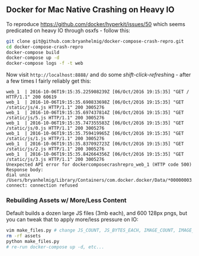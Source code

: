 ## Docker for Mac Native Crashing on Heavy IO

To reproduce https://github.com/docker/hyperkit/issues/50 which seems predicated on heavy IO through osxfs - follow this:

```bash
git clone git@github.com:bryanhelmig/docker-compose-crash-repro.git
cd docker-compose-crash-repro
docker-compose build
docker-compose up -d
docker-compose logs -f -t web
```

Now visit `http://localhost:8888/` and do some *shift-click-refresh*ing - after a few times I fairly reliably get this:

```
web_1  | 2016-10-06T19:15:35.225908239Z [06/Oct/2016 19:15:35] "GET / HTTP/1.1" 200 60619
web_1  | 2016-10-06T19:15:35.690833698Z [06/Oct/2016 19:15:35] "GET /static/js/4.js HTTP/1.1" 200 3005276
web_1  | 2016-10-06T19:15:35.697437814Z [06/Oct/2016 19:15:35] "GET /static/js/5.js HTTP/1.1" 200 3005276
web_1  | 2016-10-06T19:15:35.747355583Z [06/Oct/2016 19:15:35] "GET /static/js/0.js HTTP/1.1" 200 3005276
web_1  | 2016-10-06T19:15:35.759419965Z [06/Oct/2016 19:15:35] "GET /static/js/1.js HTTP/1.1" 200 3005276
web_1  | 2016-10-06T19:15:35.837092723Z [06/Oct/2016 19:15:35] "GET /static/js/2.js HTTP/1.1" 200 3005276
web_1  | 2016-10-06T19:15:35.842664356Z [06/Oct/2016 19:15:35] "GET /static/js/3.js HTTP/1.1" 200 3005276
Unexpected API error for dockercomposecrashrepro_web_1 (HTTP code 500)
Response body:
dial unix /Users/bryanhelmig/Library/Containers/com.docker.docker/Data/*00000003.00000948: connect: connection refused
```

### Rebuilding Assets w/ More/Less Content

Default builds a dozen large JS files (3mb each), and 600 128px pngs, but you can tweak that to apply more/less pressure on IO:

```bash
vim make_files.py # change JS_COUNT, JS_BYTES_EACH, IMAGE_COUNT, IMAGE_PX_SIZE constants
rm -rf assets
python make_files.py
# re-run docker-compose up -d, etc...
```
